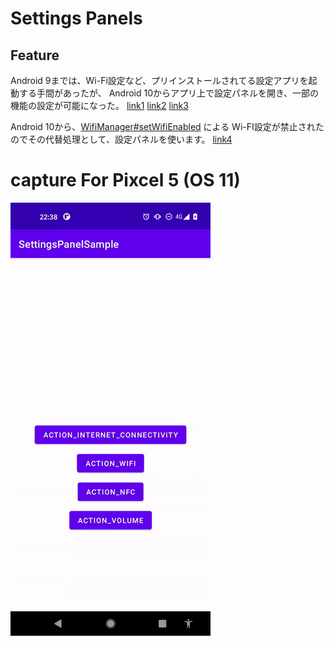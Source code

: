 # Settings Panels

## Feature

Android 9までは、Wi-Fi設定など、プリインストールされてる設定アプリを起動する手間があったが、
Android 10からアプリ上で設定パネルを開き、一部の機能の設定が可能になった。
[link1](https://developer.android.com/about/versions/10/highlights#settings_panels)
[link2](https://developer.android.com/about/versions/10/features#settings-panels)
[link3](https://developer.android.com/reference/android/provider/Settings.Panel)

Android 10から、[WifiManager#setWifiEnabled](https://developer.android.com/reference/android/net/wifi/WifiManager#setWifiEnabled(boolean)) による
Wi-FI設定が禁止されたのでその代替処理として、設定パネルを使います。
[link4](https://developer.android.com/about/versions/10/privacy/changes#enable-disable-wifi)

# capture For Pixcel 5 (OS 11)
<img src="screenshot/capture.gif" width=320 />
